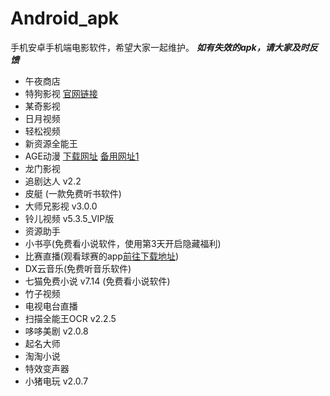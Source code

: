 # Android_apk
手机安卓手机端电影软件，希望大家一起维护。
***如有失效的apk，请大家及时反馈***

* 午夜商店
* 特狗影视 [官网链接](https://www.tegoudy.com)
* 某奇影视
* 日月视频
* 轻松视频
* 新资源全能王
* AGE动漫 [下载网址](https://www.agemys.net)   [备用网址1](www.age.tv)
* 龙门影视
* 追剧达人 v2.2
* 皮艇  (一款免费听书软件)
* 大师兄影视  v3.0.0
* 铃儿视频 v5.3.5_VIP版
* 资源助手
* 小书亭(免费看小说软件，使用第3天开启隐藏福利)
* 比赛直播(观看球赛的app[前往下载地址](http://bszb000000.com/download))
* DX云音乐(免费听音乐软件)
* 七猫免费小说 v7.14 (免费看小说软件)
* 竹子视频
* 电视电台直播
* 扫描全能王OCR v2.2.5
* 哆哆美剧 v2.0.8
* 起名大师
* 淘淘小说
* 特效变声器
* 小猪电玩 v2.0.7
